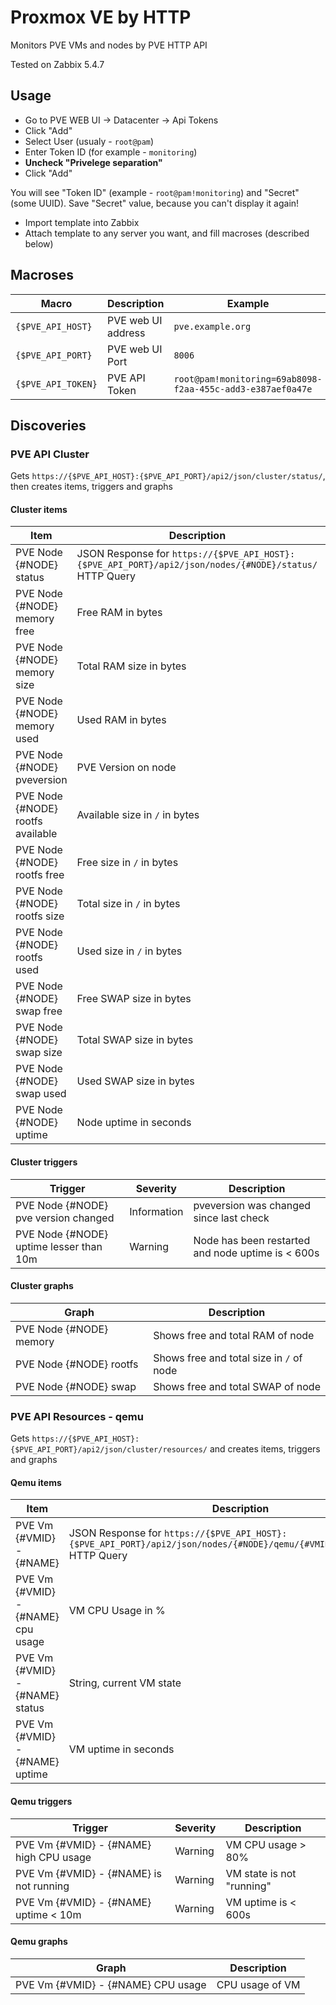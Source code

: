 # Proxmox VE by HTTP

Monitors PVE VMs and nodes by PVE HTTP API

Tested on Zabbix 5.4.7

## Usage

- Go to PVE WEB UI -> Datacenter -> Api Tokens
- Click "Add"
- Select User (usualy - `root@pam`)
- Enter Token ID (for example - `monitoring`)
- **Uncheck "Privelege separation"**
- Click "Add"

You will see "Token ID" (example - `root@pam!monitoring`) and "Secret" (some UUID). Save "Secret" value, because you can't display it again!

- Import template into Zabbix
- Attach template to any server you want, and fill macroses (described below)

## Macroses

|Macro|Description|Example|
|-----|-----------|-------|
|`{$PVE_API_HOST}`|PVE web UI address|`pve.example.org`|
|`{$PVE_API_PORT}`|PVE web UI Port|`8006`|
|`{$PVE_API_TOKEN}`|PVE API Token|`root@pam!monitoring=69ab8098-f2aa-455c-add3-e387aef0a47e`|

## Discoveries

### PVE API Cluster

Gets `https://{$PVE_API_HOST}:{$PVE_API_PORT}/api2/json/cluster/status/`, then creates items, triggers and graphs

#### Cluster items

|Item|Description|Example|
|----|-----------|-------|
|PVE Node {#NODE} status|JSON Response for `https://{$PVE_API_HOST}:{$PVE_API_PORT}/api2/json/nodes/{#NODE}/status/` HTTP Query||
|PVE Node {#NODE} memory free|Free RAM in bytes|30.24 Gb|
|PVE Node {#NODE} memory size|Total RAM size in bytes|64 Gb|
|PVE Node {#NODE} memory used|Used RAM in bytes|33.76 Gb|
|PVE Node {#NODE} pveversion|PVE Version on node|`pve-manager/7.1-5/6fe299a0`|
|PVE Node {#NODE} rootfs available|Available size in `/` in bytes|13.46 Gb|
|PVE Node {#NODE} rootfs free|Free size in `/` in bytes|14.55 Gb|
|PVE Node {#NODE} rootfs size|Total size in `/` in bytes|20.99 Gb|
|PVE Node {#NODE} rootfs used|Used size in `/` in bytes|6.43 Gb|
|PVE Node {#NODE} swap free|Free SWAP size in bytes|462.49 Mb|
|PVE Node {#NODE} swap size|Total SWAP size in bytes|2.15 Gb|
|PVE Node {#NODE} swap used|Used SWAP size in bytes|1.68 Gb|
|PVE Node {#NODE} uptime|Node uptime in seconds|12d 13h 30m|

#### Cluster triggers

|Trigger|Severity|Description|
|-------|--------|-----------|
|PVE Node {#NODE} pve version changed|Information|pveversion was changed since last check|
|PVE Node {#NODE} uptime lesser than 10m|Warning|Node has been restarted and node uptime is < 600s|

#### Cluster graphs

|Graph|Description|
|-----|-----------|
|PVE Node {#NODE} memory|Shows free and total RAM of node|
|PVE Node {#NODE} rootfs|Shows free and total size in `/` of node|
|PVE Node {#NODE} swap|Shows free and total SWAP of node|

### PVE API Resources - qemu

Gets `https://{$PVE_API_HOST}:{$PVE_API_PORT}/api2/json/cluster/resources/` and creates items, triggers and graphs

#### Qemu items

|Item|Description|Example|
|----|-----------|-------|
|PVE Vm {#VMID} - {#NAME}|JSON Response for `https://{$PVE_API_HOST}:{$PVE_API_PORT}/api2/json/nodes/{#NODE}/qemu/{#VMID}/status/current` HTTP Query||
|PVE Vm {#VMID} - {#NAME} cpu usage|VM CPU Usage in %|4.427 %|
|PVE Vm {#VMID} - {#NAME} status|String, current VM state|running|
|PVE Vm {#VMID} - {#NAME} uptime|VM uptime in seconds|12d 13h 38m|

#### Qemu triggers

|Trigger|Severity|Description|
|-------|--------|-----------|
|PVE Vm {#VMID} - {#NAME} high CPU usage|Warning|VM CPU usage > 80%|
|PVE Vm {#VMID} - {#NAME} is not running|Warning|VM state is not "running"|
|PVE Vm {#VMID} - {#NAME} uptime < 10m|Warning|VM uptime is < 600s|

#### Qemu graphs

|Graph|Description|
|-----|-----------|
|PVE Vm {#VMID} - {#NAME} CPU usage|CPU usage of VM|
